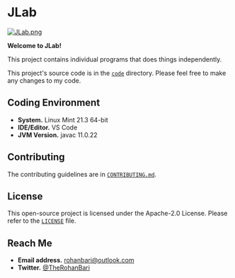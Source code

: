 # JLab

[![JLab.png](https://i.postimg.cc/Y99TkgWn/JLab.png)][1]

**Welcome to JLab!**

This project contains individual programs that does things independently.

This project's source code is in the [`code`](./code) directory.
Please feel free to make any changes to my code.

## Coding Environment

- **System.** Linux Mint 21.3 64-bit
- **IDE/Editor.** VS Code
- **JVM Version.** javac 11.0.22

## Contributing

The contributing guidelines are
in [`CONTRIBUTING.md`](./CONTRIBUTING.md).

## License

This open-source project is licensed under the Apache-2.0 License.
Please refer to the [`LICENSE`](./LICENSE) file.

## Reach Me

- **Email address.** rohanbari@outlook.com
- **Twitter.** [@TheRohanBari](https://twitter.com/TheRohanBari)

[1]: https://postimg.cc/WDB5wdSg